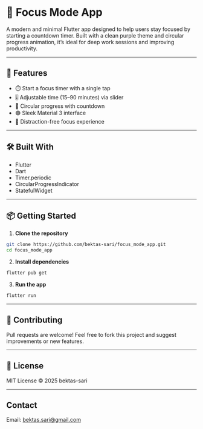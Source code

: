 # 🧘 Focus Mode App

A modern and minimal Flutter app designed to help users stay focused by starting a countdown timer. 
Built with a clean purple theme and circular progress animation, it’s ideal for deep work sessions and improving productivity.

---

## 🚀 Features

- ⏱️ Start a focus timer with a single tap  
- 🎚️ Adjustable time (15–90 minutes) via slider  
- 🔄 Circular progress with countdown  
- 🟣 Sleek Material 3 interface  
- 📵 Distraction-free focus experience

---

## 🛠 Built With

- Flutter  
- Dart  
- Timer.periodic  
- CircularProgressIndicator  
- StatefulWidget

---

## 📦 Getting Started

1. **Clone the repository**

```bash
git clone https://github.com/bektas-sari/focus_mode_app.git
cd focus_mode_app
```

2. **Install dependencies**

```bash
flutter pub get
```

3. **Run the app**

```bash
flutter run
```

---

## 🤝 Contributing

Pull requests are welcome! Feel free to fork this project and suggest improvements or new features.

---

## 📄 License

MIT License © 2025 bektas-sari

---
## Contact

Email: bektas.sari@gmail.com


